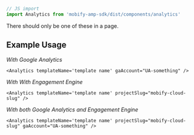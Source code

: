 ```js
// JS import
import Analytics from 'mobify-amp-sdk/dist/components/analytics'
```

There should only be one of these in a page.

## Example Usage

*With Google Analytics*

    <Analytics templateName='template name' gaAccount="UA-something" />

*With With Engagement Engine*

    <Analytics templateName='template name' projectSlug="mobify-cloud-slug" />

*With both Google Analytics and Engagement Engine*

    <Analytics templateName='template name' projectSlug="mobify-cloud-slug" gaAccount="UA-something" />
